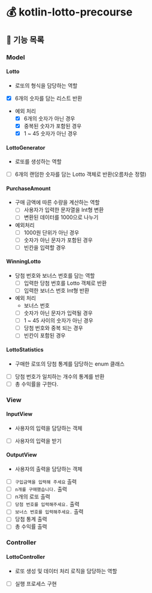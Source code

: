 # 💰 kotlin-lotto-precourse
## 🔆 기능 목록

### Model

#### Lotto
- 로또의 형식을 담당하는 역할
- [x] 6개의 숫자를 담는 리스트 반환
 
- 예외 처리
  - [x] 6개의 숫자가 아닌 경우
  - [x] 중복된 숫자가 포함된 경우
  - [x] 1 ~ 45 숫자가 아닌 경우

#### LottoGenerator
- 로또를 생성하는 역할
- [ ] 6개의 랜덤한 숫자를 담는 Lotto 객체로 반환(오름차순 정렬)

#### PurchaseAmount
- 구매 금액에 따른 수량을 계산하는 역할
  - [ ] 사용자가 입력한 문자열을 Int형 변환
  - [ ] 변환된 데이터를 1000으로 나누기
- 예외처리
  - [ ] 1000원 단위가 아닌 경우
  - [ ] 숫자가 아닌 문자가 포함된 경우
  - [ ] 빈칸을 입력할 경우

#### WinningLotto
- 당첨 번호와 보너스 번호를 담는 역할
  - [ ] 입력한 당첨 번호를 Lotto 객체로 반환
  - [ ] 입력한 보너스 번호 Int형 반환
- 예외 처리
  - 보너스 번호
  - [ ] 숫자가 아닌 문자가 입력될 경우
  - [ ] 1 ~ 45 사이의 숫자가 아닌 경우
  - [ ] 당첨 번호와 중복 되는 경우
  - [ ] 빈칸이 포함된 경우

#### LottoStatistics
- 구매한 로또의 당첨 통계를 담당하는 enum 클래스
- [ ] 당첨 번호가 일치하는 개수의 통계를 반환
- [ ] 총 수익률을 구한다.

### View

#### InputView
- 사용자의 입력을 담당하는 객체
- [ ] 사용자의 입력을 받기

#### OutputView
- 사용자의 출력을 담당하는 객체
- [ ] `구입금액을 입력해 주세요` 출력
- [ ] `n개를 구매했습니다.` 출력
- [ ] n개의 로또 출력
- [ ] `당첨 번호를 입력해주세요.` 출력
- [ ] `보너스 번호를 입력해주세요.` 출력
- [ ] 당첨 통계 출력
- [ ] 총 수익률 출력

### Controller

#### LottoController
- 로또 생성 및 데이터 처리 로직을 담당하는 역할
- [ ] 실행 프로세스 구현

